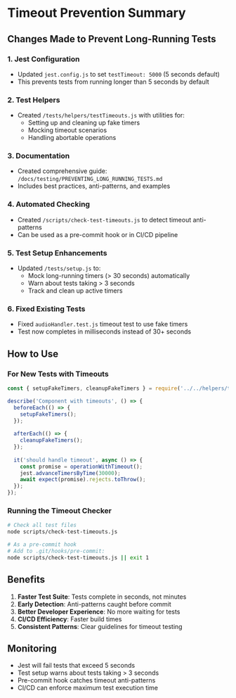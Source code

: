 # Timeout Prevention Summary

## Changes Made to Prevent Long-Running Tests

### 1. **Jest Configuration**
- Updated `jest.config.js` to set `testTimeout: 5000` (5 seconds default)
- This prevents tests from running longer than 5 seconds by default

### 2. **Test Helpers**
- Created `/tests/helpers/testTimeouts.js` with utilities for:
  - Setting up and cleaning up fake timers
  - Mocking timeout scenarios
  - Handling abortable operations

### 3. **Documentation**
- Created comprehensive guide: `/docs/testing/PREVENTING_LONG_RUNNING_TESTS.md`
- Includes best practices, anti-patterns, and examples

### 4. **Automated Checking**
- Created `/scripts/check-test-timeouts.js` to detect timeout anti-patterns
- Can be used as a pre-commit hook or in CI/CD pipeline

### 5. **Test Setup Enhancements**
- Updated `/tests/setup.js` to:
  - Mock long-running timers (> 30 seconds) automatically
  - Warn about tests taking > 3 seconds
  - Track and clean up active timers

### 6. **Fixed Existing Tests**
- Fixed `audioHandler.test.js` timeout test to use fake timers
- Test now completes in milliseconds instead of 30+ seconds

## How to Use

### For New Tests with Timeouts

```javascript
const { setupFakeTimers, cleanupFakeTimers } = require('../../helpers/testTimeouts');

describe('Component with timeouts', () => {
  beforeEach(() => {
    setupFakeTimers();
  });
  
  afterEach(() => {
    cleanupFakeTimers();
  });
  
  it('should handle timeout', async () => {
    const promise = operationWithTimeout();
    jest.advanceTimersByTime(30000);
    await expect(promise).rejects.toThrow();
  });
});
```

### Running the Timeout Checker

```bash
# Check all test files
node scripts/check-test-timeouts.js

# As a pre-commit hook
# Add to .git/hooks/pre-commit:
node scripts/check-test-timeouts.js || exit 1
```

## Benefits

1. **Faster Test Suite**: Tests complete in seconds, not minutes
2. **Early Detection**: Anti-patterns caught before commit
3. **Better Developer Experience**: No more waiting for tests
4. **CI/CD Efficiency**: Faster build times
5. **Consistent Patterns**: Clear guidelines for timeout testing

## Monitoring

- Jest will fail tests that exceed 5 seconds
- Test setup warns about tests taking > 3 seconds
- Pre-commit hook catches timeout anti-patterns
- CI/CD can enforce maximum test execution time